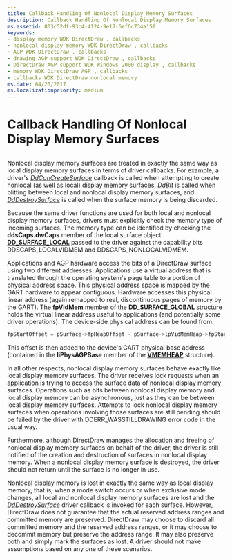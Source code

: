 ```yaml
---
title: Callback Handling Of Nonlocal Display Memory Surfaces
description: Callback Handling Of Nonlocal Display Memory Surfaces
ms.assetid: 803c52df-93c4-4124-9e17-6ef6c734a15f
keywords:
- display memory WDK DirectDraw , callbacks
- nonlocal display memory WDK DirectDraw , callbacks
- AGP WDK DirectDraw , callbacks
- drawing AGP support WDK DirectDraw , callbacks
- DirectDraw AGP support WDK Windows 2000 display , callbacks
- memory WDK DirectDraw AGP , callbacks
- callbacks WDK DirectDraw nonlocal memory
ms.date: 04/20/2017
ms.localizationpriority: medium
---
```


# Callback Handling Of Nonlocal Display Memory Surfaces


## <span id="ddk_callback_handling_of_nonlocal_display_memory_surfaces_gg"></span><span id="DDK_CALLBACK_HANDLING_OF_NONLOCAL_DISPLAY_MEMORY_SURFACES_GG"></span>


Nonlocal display memory surfaces are treated in exactly the same way as local display memory surfaces in terms of driver callbacks. For example, a driver's [*DdCanCreateSurface*](https://msdn.microsoft.com/library/windows/hardware/ff549213) callback is called when attempting to create nonlocal (as well as local) display memory surfaces, [*DdBlt*](https://msdn.microsoft.com/library/windows/hardware/ff549205) is called when blitting between local and nonlocal display memory surfaces, and [*DdDestroySurface*](https://msdn.microsoft.com/library/windows/hardware/ff549281) is called when the surface memory is being discarded.

Because the same driver functions are used for both local and nonlocal display memory surfaces, drivers must explicitly check the memory type of incoming surfaces. The memory type can be identified by checking the **ddsCaps.dwCaps** member of the local surface object [**DD\_SURFACE\_LOCAL**](https://msdn.microsoft.com/library/windows/hardware/ff551733) passed to the driver against the capability bits DDSCAPS\_LOCALVIDMEM and DDSCAPS\_NONLOCALVIDMEM.

Applications and AGP hardware access the bits of a DirectDraw surface using two different addresses. Applications use a virtual address that is translated through the operating system's page table to a portion of physical address space. This physical address space is mapped by the GART hardware to appear contiguous. Hardware accesses this physical linear address (again remapped to real, discontinuous pages of memory by the GART). The **fpVidMem** member of the [**DD\_SURFACE\_GLOBAL**](https://msdn.microsoft.com/library/windows/hardware/ff551726) structure holds the virtual linear address useful to applications (and potentially some driver operations). The device-side physical address can be found from:

```cpp
fpStartOffset = pSurface->fpHeapOffset - pSurface->lpVidMemHeap->fpStart;
```

This offset is then added to the device's GART physical base address (contained in the **liPhysAGPBase** member of the [**VMEMHEAP**](https://msdn.microsoft.com/library/windows/hardware/ff570561) structure).

In all other respects, nonlocal display memory surfaces behave exactly like local display memory surfaces. The driver receives lock requests when an application is trying to access the surface data of nonlocal display memory surfaces. Operations such as blts between nonlocal display memory and local display memory can be asynchronous, just as they can be between local display memory surfaces. Attempts to lock nonlocal display memory surfaces when operations involving those surfaces are still pending should be failed by the driver with DDERR\_WASSTILLDRAWING error code in the usual way.

Furthermore, although DirectDraw manages the allocation and freeing of nonlocal display memory surfaces on behalf of the driver, the driver is still notified of the creation and destruction of surfaces in nonlocal display memory. When a nonlocal display memory surface is destroyed, the driver should not return until the surface is no longer in use.

Nonlocal display memory is [lost](losing-and-restoring-directdraw-surfaces.md) in exactly the same way as local display memory, that is, when a mode switch occurs or when exclusive mode changes, all local and nonlocal display memory surfaces are lost and the [*DdDestroySurface*](https://msdn.microsoft.com/library/windows/hardware/ff549281) driver callback is invoked for each surface. However, DirectDraw does not guarantee that the actual reserved address ranges and committed memory are preserved. DirectDraw may choose to discard all committed memory and the reserved address ranges, or it may choose to decommit memory but preserve the address range. It may also preserve both and simply mark the surfaces as lost. A driver should not make assumptions based on any one of these scenarios.

 

 





